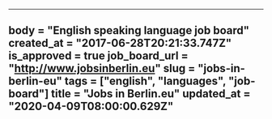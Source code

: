 ---
body = "English speaking language job board"
created_at = "2017-06-28T20:21:33.747Z"
is_approved = true
job_board_url = "http://www.jobsinberlin.eu"
slug = "jobs-in-berlin-eu"
tags = ["english", "languages", "job-board"]
title = "Jobs in Berlin.eu"
updated_at = "2020-04-09T08:00:00.629Z"
---